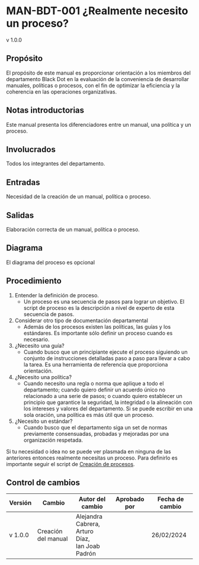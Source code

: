 # MAN-BDT-001 ¿Realmente necesito un proceso?

v 1.0.0

## Propósito

El propósito de este manual es proporcionar orientación a los miembros del departamento Black Dot en la evaluación de la conveniencia de desarrollar manuales, políticas o procesos, con el fin de optimizar la eficiencia y la coherencia en las operaciones organizativas.

## Notas introductorias

Este manual presenta los diferenciadores entre un manual, una política y un proceso.

## Involucrados

Todos los integrantes del departamento.

## Entradas

Necesidad de la creación de un manual, política o proceso.

## Salidas

Elaboración correcta de un manual, política o proceso.

## Diagrama

El diagrama del proceso es opcional

## Procedimiento

1. Entender la definición de proceso.
   - Un proceso es una secuencia de pasos para lograr un objetivo. El script de proceso es la descripción a nivel de experto de esta secuencia de pasos.
2. Considerar otro tipo de documentación departamental
   - Además de los procesos existen las políticas, las guías y los estándares. Es importante sólo definir un proceso cuando es necesario.
3. ¿Necesito una guía?
   - Cuando busco que un principiante ejecute el proceso siguiendo un conjunto de instrucciones detalladas paso a paso para llevar a cabo la tarea. Es una herramienta de referencia que proporciona orientación.
4. ¿Necesito una política?
   - Cuando necesito una regla o norma que aplique a todo el departamento; cuando quiero definir un acuerdo único no relacionado a una serie de pasos; o cuando quiero establecer un principio que garantice la seguridad, la integridad o la alineación con los intereses y valores del departamento. Si se puede escribir en una sola oración, una política es más útil que un proceso.
5. ¿Necesito un estándar?
   - Cuando busco que el departamento siga un set de normas previamente consensuadas, probadas y mejoradas por una organización respetada.

Si tu necesidad o idea no se puede ver plasmada en ninguna de las anteriores entonces realmente necesitas un proceso. Para definirlo es importante seguir el script de [Creación de procesos](https://github.com/Black-Dot-2024/docs/wiki/PRO%E2%80%90BDT%E2%80%90001-Creaci%C3%B3n-de-Procesos).

## Control de cambios

| Versión | Cambio              | Autor del cambio                                            | Aprobado por | Fecha de cambio |
| ------- | ------------------- | ----------------------------------------------------------- | ------------ | --------------- |
| v 1.0.0 | Creación del manual | Alejandra Cabrera, <br/> Arturo Díaz, <br/> Ian Joab Padrón |              | 26/02/2024      |
